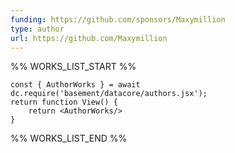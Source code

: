 ```yaml
---
funding: https://github.com/sponsors/Maxymillion
type: author
url: https://github.com/Maxymillion
---
```



%% WORKS_LIST_START %%

```datacorejsx
const { AuthorWorks } = await dc.require('basement/datacore/authors.jsx');
return function View() {
    return <AuthorWorks/>
}
```
%% WORKS_LIST_END %%